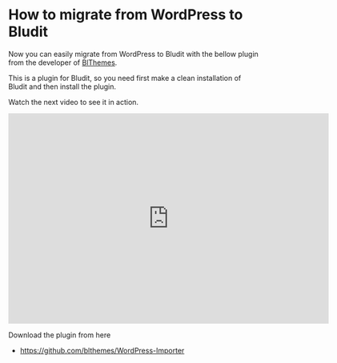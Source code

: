 # How to migrate from WordPress to Bludit
<!-- date: 2018-11-29 08:00:00 -->

Now you can easily migrate from WordPress to Bludit with the bellow plugin from the developer of [BlThemes](https://blthemes.pp.ua).

This is a plugin for Bludit, so you need first make a clean installation of Bludit and then install the plugin.

Watch the next video to see it in action.

<iframe src="https://player.vimeo.com/video/303525822" width="640" height="420" frameborder="0" webkitallowfullscreen mozallowfullscreen allowfullscreen></iframe>

Download the plugin from here
- https://github.com/blthemes/WordPress-Importer
